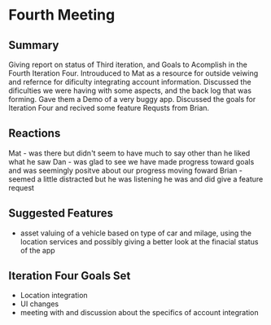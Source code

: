 Fourth Meeting
==============

Summary
-------
Giving report on status of Third iteration, and Goals to Acomplish in the Fourth Iteration Four. 
Introuduced to Mat as a resource for outside veiwing and refernce for dificulty integrating account information. 
Discussed the dificulties we were having with some aspects, and the back log that was forming.
Gave them a Demo of a very buggy app.
Discussed the goals for Iteration Four and recived some feature Requsts from Brian.


Reactions
---------
Mat - was there but didn't seem to have much to say other than he liked what he saw 
Dan - was glad to see we have made progress toward goals and was seemingly positve about our progress moving foward
Brian -seemed a little distracted but he was listening he was and did give a feature request


Suggested Features
------------------
- asset valuing of a vehicle based on type of car and milage, using the location services and possibly giving a better look at the finacial status of the app


Iteration Four Goals Set
------------------------
- Location integration
- UI changes
- meeting with and discussion about the specifics of account integration
